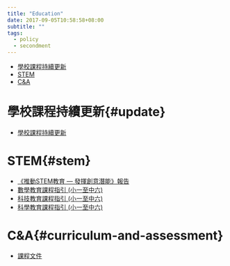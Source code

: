 ```yaml
---
title: "Education"
date: 2017-09-05T10:58:58+08:00
subtitle: ""
tags:
  - policy
  - secondment
---
```


<!-- MarkdownTOC -->

- [學校課程持續更新](#update)
- [STEM](#stem)
- [C&A](#curriculum-and-assessment)

<!-- /MarkdownTOC -->

# 學校課程持續更新{#update}
- [學校課程持續更新][1]


# STEM{#stem}
- [《推動STEM教育 — 發揮創意潛能》報告][2]
- [數學教育課程指引 (小一至中六)][3]
- [科技教育課程指引 (小一至中六)][4]
- [科學教育課程指引 (小一至中六)][5]


# C&A{#curriculum-and-assessment}
- [課程文件][6]


[1]: http://www.edb.gov.hk/tc/curriculum-development/renewal/guides.html
[2]: http://www.edb.gov.hk/attachment/tc/curriculum-development/renewal/STEM_Education_Report_Chi_20170303.pdf
[3]: http://www.edb.gov.hk/attachment/en/curriculum-development/renewal/ME/ME_KLACG_eng_draft_2017_04.pdf
[4]: http://www.edb.gov.hk/attachment/en/curriculum-development/renewal/TE/TE_KLACG_eng_draft_2017_05.pdf
[5]: http://www.edb.gov.hk/attachment/en/curriculum-development/renewal/SE/SE_KLACG_eng_draft_2017_05.pdf
[6]: http://www.edb.gov.hk/tc/curriculum-development/kla/ma/curr/index2.html
